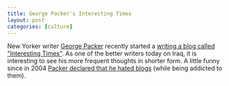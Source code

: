 ```yaml
--- 
title: George Packer's Interesting Times
layout: post
categories: [culture]
---
```

New Yorker writer <a href="http://en.wikipedia.org/wiki/George_Packer">George Packer</a> recently started a <a href="http://www.newyorker.com/online/blogs/georgepacker">writing a blog called "Interesting Times"</a>. As one of the better writers today on Iraq, it is interesting to see his more frequent thoughts in shorter form. A little funny since in 2004 <a href="http://www.motherjones.com/commentary/columns/2004/05/04_200.html">Packer declared that he hated blogs</a> (while being addicted to them).


